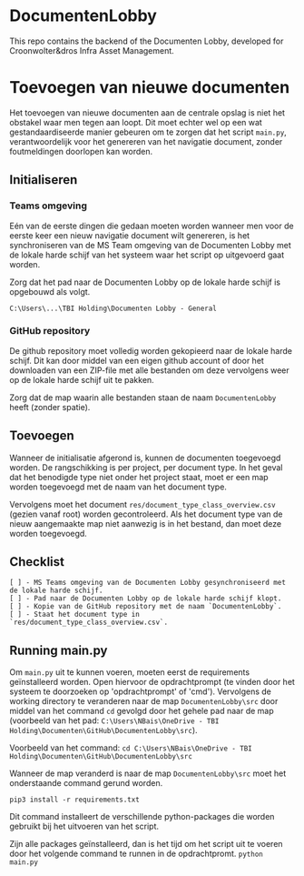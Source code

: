 # DocumentenLobby
This repo contains the backend of the Documenten Lobby, developed for Croonwolter&dros Infra Asset Management.

# Toevoegen van nieuwe documenten
Het toevoegen van nieuwe documenten aan de centrale opslag is niet het obstakel waar men tegen aan loopt. Dit moet
echter wel op een wat gestandaardiseerde manier gebeuren om te zorgen dat het script `main.py`, verantwoordelijk voor 
het genereren van het navigatie document, zonder foutmeldingen doorlopen kan worden.

## Initialiseren
### Teams omgeving
Eén van de eerste dingen die gedaan moeten worden wanneer men voor de eerste keer een nieuw navigatie document wilt 
genereren, is het synchroniseren van de MS Team omgeving van de Documenten Lobby met de lokale harde schijf van het 
systeem waar het script op uitgevoerd gaat worden. 

Zorg dat het pad naar de Documenten Lobby op de lokale harde schijf is opgebouwd als volgt. 

`C:\Users\...\TBI Holding\Documenten Lobby - General`

### GitHub repository
De github repository moet volledig worden gekopieerd naar de lokale harde schijf. Dit kan door middel van een eigen
github account of door het downloaden van een ZIP-file met alle bestanden om deze vervolgens weer op de lokale harde 
schijf uit te pakken.

Zorg dat de map waarin alle bestanden staan de naam `DocumentenLobby` heeft (zonder spatie).

## Toevoegen
Wanneer de initialisatie afgerond is, kunnen de documenten toegevoegd worden. De rangschikking is per project, per 
document type. In het geval dat het benodigde type niet onder het project staat, moet er een map worden toegevoegd met
de naam van het document type. 

Vervolgens moet het document `res/document_type_class_overview.csv` (gezien vanaf root) worden gecontroleerd. Als het 
document type van de nieuw aangemaakte map niet aanwezig is in het bestand, dan moet deze worden toegevoegd.

## Checklist
    [ ] - MS Teams omgeving van de Documenten Lobby gesynchroniseerd met de lokale harde schijf.
    [ ] - Pad naar de Documenten Lobby op de lokale harde schijf klopt.
    [ ] - Kopie van de GitHub repository met de naam `DocumentenLobby`.
    [ ] - Staat het document type in `res/document_type_class_overview.csv`.

## Running main.py
Om `main.py` uit te kunnen voeren, moeten eerst de requirements geïnstalleerd worden. 
Open hiervoor de opdrachtprompt (te vinden door het systeem te doorzoeken op 'opdrachtprompt' of 'cmd'). Vervolgens 
de working directory te veranderen naar de map `DocumentenLobby\src` door middel van het command `cd` gevolgd door het
gehele pad naar de map (voorbeeld van het pad: `C:\Users\NBais\OneDrive - TBI Holding\Documenten\GitHub\DocumentenLobby\src`).

Voorbeeld van het command:
``
cd C:\Users\NBais\OneDrive - TBI Holding\Documenten\GitHub\DocumentenLobby\src
``

Wanneer de map veranderd is naar de map `DocumentenLobby\src` moet het onderstaande command gerund worden.

`pip3 install -r requirements.txt`

Dit command installeert de verschillende python-packages die worden gebruikt bij het uitvoeren van het script.

Zijn alle packages geïnstalleerd, dan is het tijd om het script uit te voeren door het volgende command te runnen in 
de opdrachtpromt. `python main.py`
